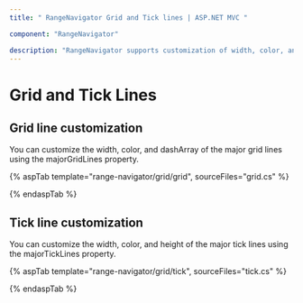```yaml
---
title: " RangeNavigator Grid and Tick lines | ASP.NET MVC "

component: "RangeNavigator"

description: "RangeNavigator supports customization of width, color, and dashArray of the major grid lines using the majorGridLines property."
---
```


# Grid and Tick Lines

## Grid line customization

You can customize the width, color, and dashArray of the major grid lines using the majorGridLines property.

{% aspTab template="range-navigator/grid/grid", sourceFiles="grid.cs" %}

{% endaspTab %}

## Tick line customization

You can customize the width, color, and height of the major tick lines using the majorTickLines property.

{% aspTab template="range-navigator/grid/tick", sourceFiles="tick.cs" %}

{% endaspTab %}